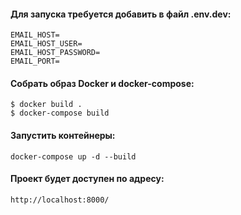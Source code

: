 #### Для запуска требуется добавить в файл .env.dev:
```
EMAIL_HOST=
EMAIL_HOST_USER=
EMAIL_HOST_PASSWORD=
EMAIL_PORT=
```
#### Собрать образ Docker и docker-compose:
```
$ docker build .
$ docker-compose build
```
#### Запустить контейнеры:
```
docker-compose up -d --build
```
#### Проект будет доступен по адресу:
```
http://localhost:8000/
```